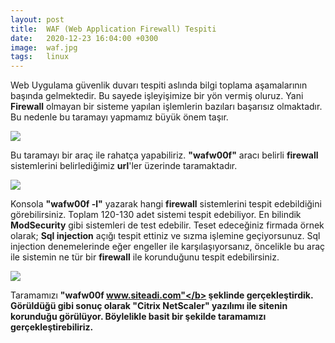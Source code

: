 ```yaml
---
layout: post
title:  WAF (Web Application Firewall) Tespiti
date:   2020-12-23 16:04:00 +0300
image:  waf.jpg
tags:   linux
---
```

Web Uygulama güvenlik duvarı tespiti aslında bilgi toplama aşamalarının başında gelmektedir. Bu sayede işleyişimize bir yön vermiş oluruz.
Yani <b>Firewall</b> olmayan bir sisteme yapılan işlemlerin bazıları başarısız olmaktadır. Bu nedenle bu taramayı yapmamız büyük önem taşır.

![]({{site.baseurl}}/img/wafw00f.jpg)

Bu taramayı bir araç ile rahatça yapabiliriz. <b>"wafw00f"</b> aracı belirli <b>firewall</b> sistemlerini belirlediğimiz <b>url</b>'ler üzerinde taramaktadır.

![]({{site.baseurl}}/img/wafw00f-l.jpg)

Konsola <b>"wafw00f -l"</b> yazarak hangi <b>firewall</b> sistemlerini tespit edebildiğini görebilirsiniz.
Toplam 120-130 adet sistemi tespit edebiliyor. En bilindik <b>ModSecurity</b> gibi sistemleri de test edebilir. Teset edeceğiniz firmada örnek olarak; <b>Sql injection</b> açığı tespit ettiniz ve sızma işlemine geçiyorsunuz.
Sql injection denemelerinde eğer engeller ile karşılaşıyorsanız, öncelikle bu araç ile sistemin ne tür bir <b>firewall</b> ile korunduğunu tespit edebilirsiniz.

![]({{site.baseurl}}/img/waftarama.jpg)

Taramamızı <b>"wafw00f www.siteadi.com"</b> şeklinde gerçekleştirdik. Görüldüğü gibi sonuç olarak <b>"Citrix NetScaler"</b> yazılımı ile sitenin korunduğu 
görülüyor. Böylelikle basit bir şekilde taramamızı gerçekleştirebiliriz.